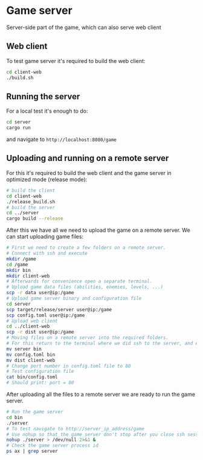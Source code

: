 # Game server

Server-side part of the game, which can also serve web client


## Web client

To test game server it's required to build the web client:

```bash
cd client-web
./build.sh
```


## Running the server

For a local test it's enough to do:

```bash
cd server
cargo run
```

and navigate to `http://localhost:8080/game`


## Uploading and running on a remote server

For this it's required to build the web client and the game server
in optimized mode (release mode):

```bash
# build the client
cd client-web
./release_build.sh
# build the server
cd ../server
cargo build --release
```

After this we have all we need to upload the game on a remote server.
We can start uploading game files:

```bash
# First we need to create a few folders on a remote server.
# Connect with ssh and execute
mkdir /game
cd /game
mkdir bin
mkdir client-web
# Afterwards for convenience open a separate terminal.
# Upload game data files (abilities, enemies, levels, ...)
scp -r data user@ip:/game
# Upload game server binary and configuration file
cd server
scp target/release/server user@ip:/game
scp config.toml user@ip:/game
# Upload web client
cd ../client-web
scp -r dist user@ip:/game
# Moving files on a remote server into the required folders.
# For this return to the terminal where we did ssh to the server, and execute:
mv server bin
mv config.toml bin
mv dist client-web
# Change port number in config.toml file to 80
# Test configuration file
cat bin/config.toml 
# Should print: port = 80
```

After uploading all the files to a remote server we are ready to run the game server. 

```bash
# Run the game server
cd bin
./server
# To test navigate to http://server_ip_address/game
# Use nohup so that the game server don't stop after you close ssh session
nohup ./server > /dev/null 2>&1 &
# Check the game server process id
ps ax | grep server
